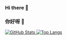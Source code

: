 ### Hi there 👋
### 你好呀 👋

[![GitHub Stats](https://github-readme-stats.vercel.app/api?username=WaterLemons2k&show_icons=true) ![Top Langs](https://github-readme-stats.vercel.app/api/top-langs/?username=WaterLemons2k&layout=compact&langs_count=10)](https://github.com/anuraghazra/github-readme-stats)
